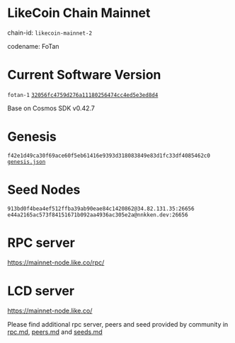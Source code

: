 LikeCoin Chain Mainnet
====
chain-id: `likecoin-mainnet-2`

codename: FoTan

Current Software Version
==
`fotan-1`  [`32056fc4759d276a11180256474cc4ed5e3ed8d4`](https://github.com/likecoin/likecoin-chain/commit/32056fc4759d276a11180256474cc4ed5e3ed8d4)

Base on Cosmos SDK v0.42.7

Genesis
==
`f42e1d49ca30f69ace60f5eb61416e9393d318083849e83d1fc33df4085462c0`
 [`genesis.json`](./genesis.json)

Seed Nodes
==
`913bd0f4bea4ef512ffba39ab90eae84c1420862@34.82.131.35:26656`
`e44a2165ac573f84151671b092aa4936ac305e2a@nnkken.dev:26656`

RPC server
==
https://mainnet-node.like.co/rpc/

LCD server
==
https://mainnet-node.like.co/

Please find additional rpc server, peers and seed provided by community in [rpc.md](rpc.md), [peers.md](peers.md) and [seeds.md](seeds.md)
